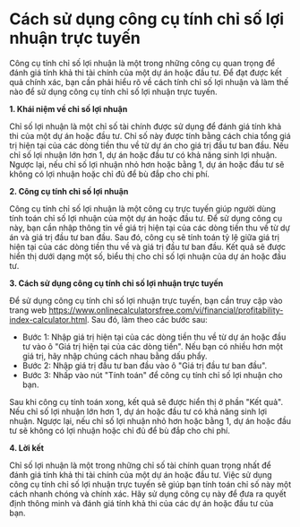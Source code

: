 Cách sử dụng công cụ tính chỉ số lợi nhuận trực tuyến
=====================================================

Công cụ tính chỉ số lợi nhuận là một trong những công cụ quan trọng để đánh giá tính khả thi tài chính của một dự án hoặc đầu tư. Để đạt được kết quả chính xác, bạn cần phải hiểu rõ về cách tính chỉ số lợi nhuận và làm thế nào để sử dụng công cụ tính chỉ số lợi nhuận trực tuyến.

**1. Khái niệm về chỉ số lợi nhuận**

Chỉ số lợi nhuận là một chỉ số tài chính được sử dụng để đánh giá tính khả thi của một dự án hoặc đầu tư. Chỉ số này được tính bằng cách chia tổng giá trị hiện tại của các dòng tiền thu về từ dự án cho giá trị đầu tư ban đầu. Nếu chỉ số lợi nhuận lớn hơn 1, dự án hoặc đầu tư có khả năng sinh lợi nhuận. Ngược lại, nếu chỉ số lợi nhuận nhỏ hơn hoặc bằng 1, dự án hoặc đầu tư sẽ không có lợi nhuận hoặc chỉ đủ để bù đắp cho chi phí.

**2. Công cụ tính chỉ số lợi nhuận**

Công cụ tính chỉ số lợi nhuận là một công cụ trực tuyến giúp người dùng tính toán chỉ số lợi nhuận của một dự án hoặc đầu tư. Để sử dụng công cụ này, bạn cần nhập thông tin về giá trị hiện tại của các dòng tiền thu về từ dự án và giá trị đầu tư ban đầu. Sau đó, công cụ sẽ tính toán tỷ lệ giữa giá trị hiện tại của các dòng tiền thu về và giá trị đầu tư ban đầu. Kết quả sẽ được hiển thị dưới dạng một số, biểu thị cho chỉ số lợi nhuận của dự án hoặc đầu tư.

**3. Cách sử dụng công cụ tính chỉ số lợi nhuận trực tuyến**

Để sử dụng công cụ tính chỉ số lợi nhuận trực tuyến, bạn cần truy cập vào trang web <https://www.onlinecalculatorsfree.com/vi/financial/profitability-index-calculator.html>. Sau đó, làm theo các bước sau:

- Bước 1: Nhập giá trị hiện tại của các dòng tiền thu về từ dự án hoặc đầu tư vào ô "Giá trị hiện tại của các dòng tiền". Nếu bạn có nhiều hơn một giá trị, hãy nhập chúng cách nhau bằng dấu phẩy.
- Bước 2: Nhập giá trị đầu tư ban đầu vào ô "Giá trị đầu tư ban đầu".
- Bước 3: Nhấp vào nút "Tính toán" để công cụ tính chỉ số lợi nhuận cho bạn.

Sau khi công cụ tính toán xong, kết quả sẽ được hiển thị ở phần "Kết quả". Nếu chỉ số lợi nhuận lớn hơn 1, dự án hoặc đầu tư có khả năng sinh lợi nhuận. Ngược lại, nếu chỉ số lợi nhuận nhỏ hơn hoặc bằng 1, dự án hoặc đầu tư sẽ không có lợi nhuận hoặc chỉ đủ để bù đắp cho chi phí.

**4. Lời kết**

Chỉ số lợi nhuận là một trong những chỉ số tài chính quan trọng nhất để đánh giá tính khả thi tài chính của một dự án hoặc đầu tư. Việc sử dụng công cụ tính chỉ số lợi nhuận trực tuyến sẽ giúp bạn tính toán chỉ số này một cách nhanh chóng và chính xác. Hãy sử dụng công cụ này để đưa ra quyết định thông minh và đánh giá tính khả thi của các dự án hoặc đầu tư của bạn.